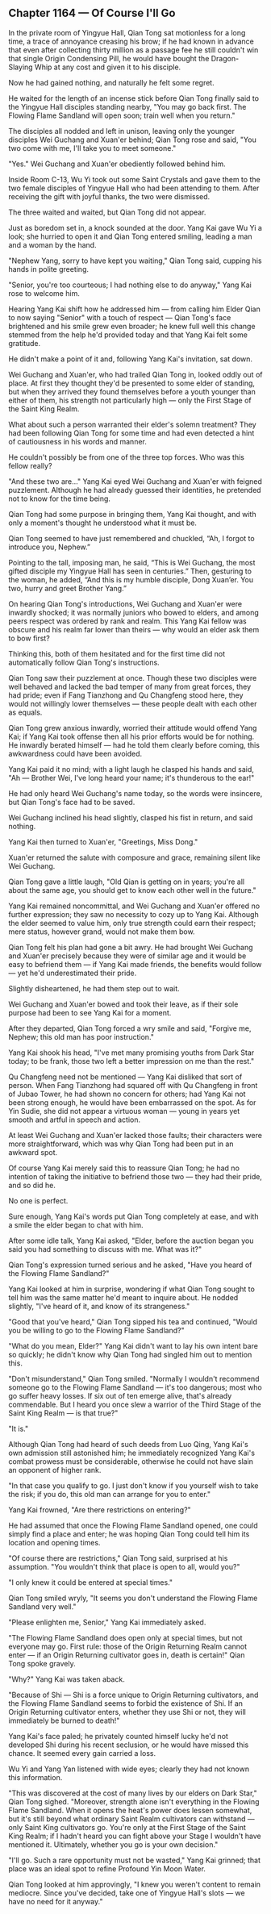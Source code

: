 ## Chapter 1164 — Of Course I'll Go

In the private room of Yingyue Hall, Qian Tong sat motionless for a long time, a trace of annoyance creasing his brow; if he had known in advance that even after collecting thirty million as a passage fee he still couldn't win that single Origin Condensing Pill, he would have bought the Dragon-Slaying Whip at any cost and given it to his disciple.

Now he had gained nothing, and naturally he felt some regret.

He waited for the length of an incense stick before Qian Tong finally said to the Yingyue Hall disciples standing nearby, "You may go back first. The Flowing Flame Sandland will open soon; train well when you return."

The disciples all nodded and left in unison, leaving only the younger disciples Wei Guchang and Xuan'er behind; Qian Tong rose and said, "You two come with me, I'll take you to meet someone."

"Yes." Wei Guchang and Xuan'er obediently followed behind him.

Inside Room C-13, Wu Yi took out some Saint Crystals and gave them to the two female disciples of Yingyue Hall who had been attending to them. After receiving the gift with joyful thanks, the two were dismissed.

The three waited and waited, but Qian Tong did not appear.

Just as boredom set in, a knock sounded at the door. Yang Kai gave Wu Yi a look; she hurried to open it and Qian Tong entered smiling, leading a man and a woman by the hand.

"Nephew Yang, sorry to have kept you waiting," Qian Tong said, cupping his hands in polite greeting.

"Senior, you're too courteous; I had nothing else to do anyway," Yang Kai rose to welcome him.

Hearing Yang Kai shift how he addressed him — from calling him Elder Qian to now saying "Senior" with a touch of respect — Qian Tong's face brightened and his smile grew even broader; he knew full well this change stemmed from the help he'd provided today and that Yang Kai felt some gratitude.

He didn't make a point of it and, following Yang Kai's invitation, sat down.

Wei Guchang and Xuan'er, who had trailed Qian Tong in, looked oddly out of place. At first they thought they'd be presented to some elder of standing, but when they arrived they found themselves before a youth younger than either of them, his strength not particularly high — only the First Stage of the Saint King Realm.

What about such a person warranted their elder's solemn treatment? They had been following Qian Tong for some time and had even detected a hint of cautiousness in his words and manner.

He couldn't possibly be from one of the three top forces. Who was this fellow really?

"And these two are..." Yang Kai eyed Wei Guchang and Xuan'er with feigned puzzlement. Although he had already guessed their identities, he pretended not to know for the time being.

Qian Tong had some purpose in bringing them, Yang Kai thought, and with only a moment's thought he understood what it must be.

Qian Tong seemed to have just remembered and chuckled, “Ah, I forgot to introduce you, Nephew.”

Pointing to the tall, imposing man, he said, “This is Wei Guchang, the most gifted disciple my Yingyue Hall has seen in centuries.” Then, gesturing to the woman, he added, “And this is my humble disciple, Dong Xuan’er. You two, hurry and greet Brother Yang.”

On hearing Qian Tong's introductions, Wei Guchang and Xuan'er were inwardly shocked; it was normally juniors who bowed to elders, and among peers respect was ordered by rank and realm. This Yang Kai fellow was obscure and his realm far lower than theirs — why would an elder ask them to bow first?

Thinking this, both of them hesitated and for the first time did not automatically follow Qian Tong's instructions.

Qian Tong saw their puzzlement at once. Though these two disciples were well behaved and lacked the bad temper of many from great forces, they had pride; even if Fang Tianzhong and Qu Changfeng stood here, they would not willingly lower themselves — these people dealt with each other as equals.

Qian Tong grew anxious inwardly, worried their attitude would offend Yang Kai; if Yang Kai took offense then all his prior efforts would be for nothing. He inwardly berated himself — had he told them clearly before coming, this awkwardness could have been avoided.

Yang Kai paid it no mind; with a light laugh he clasped his hands and said, "Ah — Brother Wei, I've long heard your name; it's thunderous to the ear!"

He had only heard Wei Guchang's name today, so the words were insincere, but Qian Tong's face had to be saved.

Wei Guchang inclined his head slightly, clasped his fist in return, and said nothing.

Yang Kai then turned to Xuan'er, "Greetings, Miss Dong."

Xuan'er returned the salute with composure and grace, remaining silent like Wei Guchang.

Qian Tong gave a little laugh, "Old Qian is getting on in years; you're all about the same age, you should get to know each other well in the future."

Yang Kai remained noncommittal, and Wei Guchang and Xuan'er offered no further expression; they saw no necessity to cozy up to Yang Kai. Although the elder seemed to value him, only true strength could earn their respect; mere status, however grand, would not make them bow.

Qian Tong felt his plan had gone a bit awry. He had brought Wei Guchang and Xuan'er precisely because they were of similar age and it would be easy to befriend them — if Yang Kai made friends, the benefits would follow — yet he'd underestimated their pride.

Slightly disheartened, he had them step out to wait.

Wei Guchang and Xuan'er bowed and took their leave, as if their sole purpose had been to see Yang Kai for a moment.

After they departed, Qian Tong forced a wry smile and said, "Forgive me, Nephew; this old man has poor instruction."

Yang Kai shook his head, "I've met many promising youths from Dark Star today; to be frank, those two left a better impression on me than the rest."

Qu Changfeng need not be mentioned — Yang Kai disliked that sort of person. When Fang Tianzhong had squared off with Qu Changfeng in front of Jubao Tower, he had shown no concern for others; had Yang Kai not been strong enough, he would have been embarrassed on the spot. As for Yin Sudie, she did not appear a virtuous woman — young in years yet smooth and artful in speech and action.

At least Wei Guchang and Xuan'er lacked those faults; their characters were more straightforward, which was why Qian Tong had been put in an awkward spot.

Of course Yang Kai merely said this to reassure Qian Tong; he had no intention of taking the initiative to befriend those two — they had their pride, and so did he.

No one is perfect.

Sure enough, Yang Kai's words put Qian Tong completely at ease, and with a smile the elder began to chat with him.

After some idle talk, Yang Kai asked, "Elder, before the auction began you said you had something to discuss with me. What was it?"

Qian Tong's expression turned serious and he asked, "Have you heard of the Flowing Flame Sandland?"

Yang Kai looked at him in surprise, wondering if what Qian Tong sought to tell him was the same matter he'd meant to inquire about. He nodded slightly, "I've heard of it, and know of its strangeness."

"Good that you've heard," Qian Tong sipped his tea and continued, "Would you be willing to go to the Flowing Flame Sandland?"

"What do you mean, Elder?" Yang Kai didn't want to lay his own intent bare so quickly; he didn't know why Qian Tong had singled him out to mention this.

"Don't misunderstand," Qian Tong smiled. "Normally I wouldn't recommend someone go to the Flowing Flame Sandland — it's too dangerous; most who go suffer heavy losses. If six out of ten emerge alive, that's already commendable. But I heard you once slew a warrior of the Third Stage of the Saint King Realm — is that true?"

"It is."

Although Qian Tong had heard of such deeds from Luo Qing, Yang Kai's own admission still astonished him; he immediately recognized Yang Kai's combat prowess must be considerable, otherwise he could not have slain an opponent of higher rank.

"In that case you qualify to go. I just don't know if you yourself wish to take the risk; if you do, this old man can arrange for you to enter."

Yang Kai frowned, "Are there restrictions on entering?"

He had assumed that once the Flowing Flame Sandland opened, one could simply find a place and enter; he was hoping Qian Tong could tell him its location and opening times.

"Of course there are restrictions," Qian Tong said, surprised at his assumption. "You wouldn't think that place is open to all, would you?"

"I only knew it could be entered at special times."

Qian Tong smiled wryly, "It seems you don't understand the Flowing Flame Sandland very well."

"Please enlighten me, Senior," Yang Kai immediately asked.

"The Flowing Flame Sandland does open only at special times, but not everyone may go. First rule: those of the Origin Returning Realm cannot enter — if an Origin Returning cultivator goes in, death is certain!" Qian Tong spoke gravely.

"Why?" Yang Kai was taken aback.

"Because of Shi — Shi is a force unique to Origin Returning cultivators, and the Flowing Flame Sandland seems to forbid the existence of Shi. If an Origin Returning cultivator enters, whether they use Shi or not, they will immediately be burned to death!"

Yang Kai's face paled; he privately counted himself lucky he'd not developed Shi during his recent seclusion, or he would have missed this chance. It seemed every gain carried a loss.

Wu Yi and Yang Yan listened with wide eyes; clearly they had not known this information.

"This was discovered at the cost of many lives by our elders on Dark Star," Qian Tong sighed. "Moreover, strength alone isn't everything in the Flowing Flame Sandland. When it opens the heat's power does lessen somewhat, but it's still beyond what ordinary Saint Realm cultivators can withstand — only Saint King cultivators go. You're only at the First Stage of the Saint King Realm; if I hadn't heard you can fight above your Stage I wouldn't have mentioned it. Ultimately, whether you go is your own decision."

"I'll go. Such a rare opportunity must not be wasted," Yang Kai grinned; that place was an ideal spot to refine Profound Yin Moon Water.

Qian Tong looked at him approvingly, "I knew you weren't content to remain mediocre. Since you've decided, take one of Yingyue Hall's slots — we have no need for it anyway."